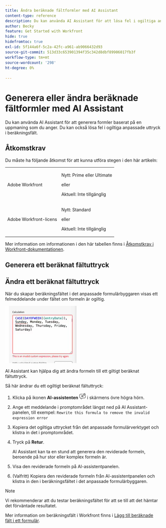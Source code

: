 ```yaml
---
title: Ändra beräknade fältformler med AI Assistant
content-type: reference
description: Du kan använda AI Assistant för att lösa fel i ogiltiga anpassade uttryck i beräkningsfält.
author: Becky
feature: Get Started with Workfront
hide: true
hidefromtoc: true
exl-id: 5f144a6f-5c2a-42fc-a961-ab9066432d93
source-git-commit: 513d33c653901394f35c342d8dbf89906017fb3f
workflow-type: tm+mt
source-wordcount: '298'
ht-degree: 0%

---
```


# Generera eller ändra beräknade fältformler med AI Assistant

Du kan använda AI Assistant för att generera formler baserat på en uppmaning som du anger. Du kan också lösa fel i ogiltiga anpassade uttryck i beräkningsfält.

## Åtkomstkrav

Du måste ha följande åtkomst för att kunna utföra stegen i den här artikeln:

<table style="table-layout:auto"> 
 <col> 
 <col> 
 <tbody> 
  <tr> 
   <td role="rowheader">Adobe Workfront</td> 
   <td><p>Nytt: Prime eller Ultimate</p>
       <p>eller</p>
       <p>Aktuell: Inte tillgänglig</p></td>
  </tr> 
  <tr> 
   <td role="rowheader">Adobe Workfront-licens</td> 
   <td><p>Nytt: Standard</p>
       <p>eller</p>
       <p>Aktuell: Inte tillgänglig</p></td>
  </tr> 
 </tbody> 
</table>

Mer information om informationen i den här tabellen finns i [Åtkomstkrav i Workfront-dokumentationen](/help/quicksilver/administration-and-setup/add-users/access-levels-and-object-permissions/access-level-requirements-in-documentation.md).

## Generera ett beräknat fältuttryck

## Ändra ett beräknat fältuttryck

När du skapar beräkningsfältet i det anpassade formulärbyggaren visas ett felmeddelande under fältet om formeln är ogiltig.

![Ogiltigt uttrycksfel](assets/invalid-expression.png)

AI Assistant kan hjälpa dig att ändra formeln till ett giltigt beräknat fältuttryck.

Så här ändrar du ett ogiltigt beräknat fältuttryck:

1. Klicka på ikonen **AI-assistenten** ![AI-assistenten](assets/ai-assistant-icon.png) i skärmens övre högra hörn.
1. Ange ett meddelande i promptområdet längst ned på AI Assistant-panelen, till exempel:
   `Rewrite this formula to remove the invalid expression error`
1. Kopiera det ogiltiga uttrycket från det anpassade formulärverktyget och klistra in det i promptområdet.
1. Tryck på **Retur**.

   AI Assistant kan ta en stund att generera den reviderade formeln, beroende på hur stor eller komplex formeln är.
1. Visa den reviderade formeln på AI-assistentpanelen.
1. (Valfritt) Kopiera den reviderade formeln från AI-assistentpanelen och klistra in den i beräkningsfältet i det anpassade formulärbyggaren.

>[!NOTE]
>
>Vi rekommenderar att du testar beräkningsfältet för att se till att det hämtar det förväntade resultatet.

Mer information om beräkningsfält i Workfront finns i [Lägg till beräknade fält i ett formulär](/help/quicksilver/administration-and-setup/customize-workfront/create-manage-custom-forms/form-designer/design-a-form/add-a-calculated-field.md).
